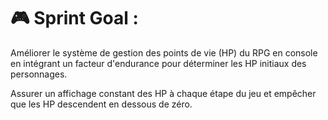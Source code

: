 # 🎮 **Sprint Goal** : 

Améliorer le système de gestion des points de vie (HP) du RPG en console en intégrant un facteur d'endurance pour déterminer les HP initiaux des personnages. 

Assurer un affichage constant des HP à chaque étape du jeu et empêcher que les HP descendent en dessous de zéro.
 
